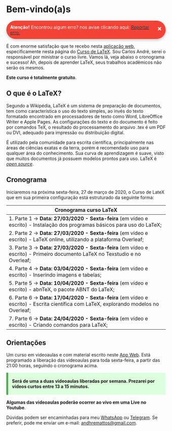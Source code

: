# **Bem-vindo(a)s**

<style>
p.combinado:first-letter { 
	color: #F5843A; 
	font-size:xx-large; 
}

.button {
  border-radius: 20px;
  background-color: #009688;
  border: none;
  color: #FFFFFF;
  text-align: center;
  font-size: 15px;
  padding: 10px;
  width: 150px;
  transition: all 0.5s;
  cursor: pointer;
  margin: 5px;
}


.button span {
  cursor: pointer;
  display: inline-block;
  position: relative;
  transition: 0.5s;
}

.button span:after {
  content: '\00bb';
  position: absolute;
  opacity: 0;
  top: 0;
  right: -20px;
  transition: 0.5s;
}

.button:hover span {
  padding-right: 25px;
}

.button:hover span:after {
  opacity: 1;
  right: 0;
}	

/** AVISOS **/
.card {
  box-shadow: 0 4px 8px 0 rgba(0,0,0,0.2);
  transition: 0.3s;
  border-radius: 50px;
}

.card:hover {
  box-shadow: 0 8px 16px 0 rgba(0,0,0,0.2);
}

.alert {
  padding: 12px;
  background-color: #f44336;
  color: white;
  border-radius: 50px;
}

.success {
  padding: 12px;
  background-color: #6BBD6E;
  color: white;
  border-radius: 50px;
}

.info {
  padding: 12px;
  background-color: #47A8F5;
  color: white;
  border-radius: 50px;
}

.warning {
  padding: 12px;
  background-color: #FFAA2C;
  color: white;
  border-radius: 50px;
}

.closebtn {
  margin-left: 25px;
  color: white;
  font-weight: bold;
  float: right;
  font-size: 22px;
  line-height: 25px;
  cursor: pointer;
  transition: 0.3s;
}

.closebtn:hover {
  color: black;
}

/** ANOTAÇÕES **/

.atencao {
  background-color: #ffdddd;
  border-left: 6px solid #f44336;
  margin-bottom: 15px;
  padding: 4px 12px;
}

.sucesso {
  background-color: #ddffdd;
  border-left: 6px solid #4CAF50;
  margin-bottom: 15px;
  padding: 4px 12px;
}

.informacao {
  background-color: #e7f3fe;
  border-left: 6px solid #2196F3;
  margin-bottom: 15px;
  padding: 4px 12px;
}


.atento {
  background-color: #ffffcc;
  border-left: 6px solid #ffeb3b;
  margin-bottom: 15px;
  padding: 4px 12px;
}
</style>

<div class="card">
<div class="alert">
  <span class="closebtn" onclick="this.parentElement.style.display='none';">&times;</span> 
  <strong>Atenção!</strong> Encontrou algum erro? nos avise clicando aqui: <a href="https://api.whatsapp.com/send?1=pt_BR&phone=5575991940520"><span style="color:#20434F"> Reportar erro.</a>
</div>
</div>

É com enorme satisfação que te recebo nesta [aplicação web](https://www.2dados.com), especificamente nesta página do [Curso de LaTeX](https://www.2dados.com/cursolatex). Sou Carlos André, serei o responsável por ministrar o curso livre. Vamos lá, veja abaixo o cronograma e sucesso! Ah, depois de aprender LaTeX, seus trabalhos acadêmicos não serão os mesmos. 

**Este curso é totalmente gratuito**. 

<!--
<div class="sucesso">
  <p><strong>Solução</strong> Aqui é um exemplo de bloco de anotações para respostas. $\displaystyle\lim_{x\to 0} \displaystyle\sqrt[3]{x-2}$.</p>
</div>
-->

## **O que é o LaTeX?**

Segundo a Wikipédia, LaTeX é um sistema de preparação de documentos, tem como característica o uso do texto simples, ao invés do texto formatado encontrado em processadores de texto como Word, LibreOffice Writer e Apple Pages. As configurações do texto e do documento é feito por comandos TeX, o resultado do processamento do arquivo .tex é um PDF ou DVI, adequado para impressão ou distribuição digital.

 É utilizado pela comunidade para escrita científica, principalmente nas áreas de ciências exatas e da terra, porém é recomendado uso para qualquer área do conhecimento. Sua curva de aprendizagem é suave, visto que muitos documentos já possuem modelos prontos para uso. LaTeX é [_open source_](https://pt.wikipedia.org/wiki/C%C3%B3digo_aberto). 

## **Cronograma**

Iniciaremos na próxima sexta-feira, 27 de março de 2020, o Curso de LateX que em sua primeira configuração está estruturado da seguinte forma: 

| Cronograma curso LaTeX |
|------|
| 1. Parte 1 -> **Data: 27/03/2020 - Sexta-feira** (em vídeo e escrito) - Instalação dos programas básicos para uso do LaTeX; |
| 2. Parte 2 -> **Data: 27/03/2020 - Sexta-feira** (em vídeo e escrito) - LaTeX online, utilizando a plataforma Overleaf; |
| 3. Parte 3 -> **Data: 27/03/2020 - Sexta-feira** (em vídeo e escrito) - Primeiro documento LaTeX no Texstudio e no Overleaf; |
| 4. Parte 4 -> **Data: 03/04/2020 - Sexta-feira** (em vídeo e escrito) - Inserindo imagens e tabelas; |
| 5. Parte 5 -> **Data: 10/04/2020 - Sexta-feira** (em vídeo e escrito) - abnTeX, o pacote ABNT do LaTeX; |
| 6. Parte 6 -> **Data: 17/04/2020 - Sexta-feira** (em vídeo e escrito) - Escrita científica com LaTeX, explorando modelos no Overleaf; |
| 7. Parte 6 -> **Data: 24/04/2020 - Sexta-feira** (em vídeo e escrito) - Criando comandos para LaTeX; |


## **Orientações**

Um curso em videoaulas e com material escrito neste [App Web](https://www.2dados.com). Está programado a liberação das videoaulas para toda sexta-feira, a partir das 21:00 horas, seguindo o cronograma acima. 

<div class="sucesso">
  <p><strong>Será de uma a duas videoaulas liberadas por semana. Prezarei por vídeos curtos entre 13 a 15 minutos. </strong></p>
</div>

**Algumas das videoaulas poderão ocorrer ao vivo em uma Live no Youtube**. 

Dúvidas podem ser encaminhadas para meu [WhatsApp](https://api.whatsapp.com/send?1=pt_BR&phone=5575991940520) ou [Telegram](https://t.me/dhematos). Se preferir, pode me enviar um e-mail: andhremattos@gmail.com.